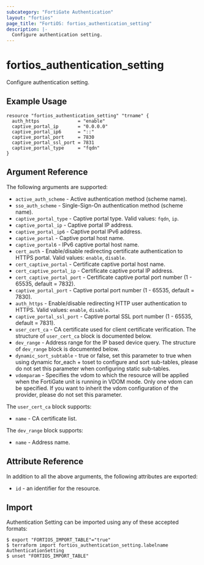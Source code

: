 ```yaml
---
subcategory: "FortiGate Authentication"
layout: "fortios"
page_title: "FortiOS: fortios_authentication_setting"
description: |-
  Configure authentication setting.
---
```


# fortios_authentication_setting
Configure authentication setting.

## Example Usage

```hcl
resource "fortios_authentication_setting" "trname" {
  auth_https              = "enable"
  captive_portal_ip       = "0.0.0.0"
  captive_portal_ip6      = "::"
  captive_portal_port     = 7830
  captive_portal_ssl_port = 7831
  captive_portal_type     = "fqdn"
}
```

## Argument Reference

The following arguments are supported:

* `active_auth_scheme` - Active authentication method (scheme name).
* `sso_auth_scheme` - Single-Sign-On authentication method (scheme name).
* `captive_portal_type` - Captive portal type. Valid values: `fqdn`, `ip`.
* `captive_portal_ip` - Captive portal IP address.
* `captive_portal_ip6` - Captive portal IPv6 address.
* `captive_portal` - Captive portal host name.
* `captive_portal6` - IPv6 captive portal host name.
* `cert_auth` - Enable/disable redirecting certificate authentication to HTTPS portal. Valid values: `enable`, `disable`.
* `cert_captive_portal` - Certificate captive portal host name.
* `cert_captive_portal_ip` - Certificate captive portal IP address.
* `cert_captive_portal_port` - Certificate captive portal port number (1 - 65535, default = 7832).
* `captive_portal_port` - Captive portal port number (1 - 65535, default = 7830).
* `auth_https` - Enable/disable redirecting HTTP user authentication to HTTPS. Valid values: `enable`, `disable`.
* `captive_portal_ssl_port` - Captive portal SSL port number (1 - 65535, default = 7831).
* `user_cert_ca` - CA certificate used for client certificate verification. The structure of `user_cert_ca` block is documented below.
* `dev_range` - Address range for the IP based device query. The structure of `dev_range` block is documented below.
* `dynamic_sort_subtable` - true or false, set this parameter to true when using dynamic for_each + toset to configure and sort sub-tables, please do not set this parameter when configuring static sub-tables.
* `vdomparam` - Specifies the vdom to which the resource will be applied when the FortiGate unit is running in VDOM mode. Only one vdom can be specified. If you want to inherit the vdom configuration of the provider, please do not set this parameter.

The `user_cert_ca` block supports:

* `name` - CA certificate list.

The `dev_range` block supports:

* `name` - Address name.


## Attribute Reference

In addition to all the above arguments, the following attributes are exported:
* `id` - an identifier for the resource.

## Import

Authentication Setting can be imported using any of these accepted formats:
```
$ export "FORTIOS_IMPORT_TABLE"="true"
$ terraform import fortios_authentication_setting.labelname AuthenticationSetting
$ unset "FORTIOS_IMPORT_TABLE"
```
